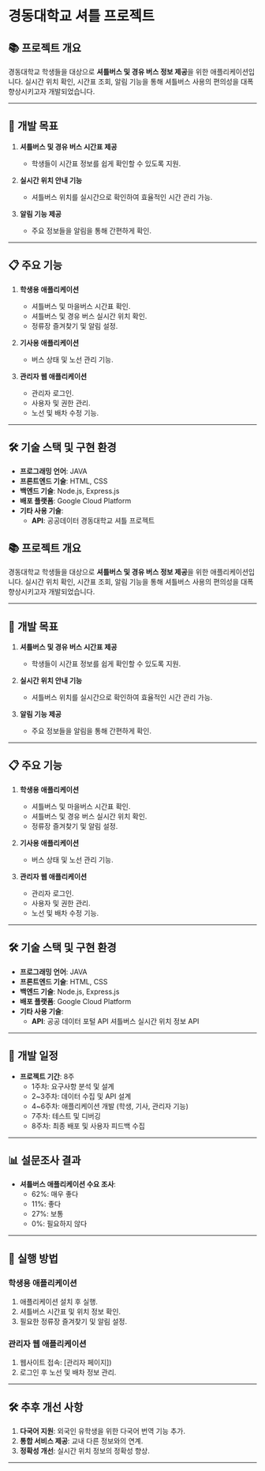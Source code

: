 # 경동대학교 셔틀 프로젝트

## 📚 프로젝트 개요
경동대학교 학생들을 대상으로 **셔틀버스 및 경유 버스 정보 제공**을 위한 애플리케이션입니다. 실시간 위치 확인, 시간표 조회, 알림 기능을 통해 셔틀버스 사용의 편의성을 대폭 향상시키고자 개발되었습니다.

---

## 🎯 개발 목표
1. **셔틀버스 및 경유 버스 시간표 제공**  
   - 학생들이 시간표 정보를 쉽게 확인할 수 있도록 지원.

2. **실시간 위치 안내 기능**  
   - 셔틀버스 위치를 실시간으로 확인하여 효율적인 시간 관리 가능.

3. **알림 기능 제공**  
   - 주요 정보들을 알림을 통해 간편하게 확인.

---

## 📋 주요 기능
1. **학생용 애플리케이션**
   - 셔틀버스 및 마을버스 시간표 확인.
   - 셔틀버스 및 경유 버스 실시간 위치 확인.
   - 정류장 즐겨찾기 및 알림 설정.

2. **기사용 애플리케이션**
   - 버스 상태 및 노선 관리 기능.

3. **관리자 웹 애플리케이션**
   - 관리자 로그인.
   - 사용자 및 권한 관리.
   - 노선 및 배차 수정 기능.

---

## 🛠️ 기술 스택 및 구현 환경
- **프로그래밍 언어**: JAVA
- **프론트엔드 기술**: HTML, CSS
- **백엔드 기술**: Node.js, Express.js
- **배포 플랫폼**: Google Cloud Platform
- **기타 사용 기술**:
  - **API**: 공공데이터 경동대학교 셔틀 프로젝트

## 📚 프로젝트 개요
경동대학교 학생들을 대상으로 **셔틀버스 및 경유 버스 정보 제공**을 위한 애플리케이션입니다. 실시간 위치 확인, 시간표 조회, 알림 기능을 통해 셔틀버스 사용의 편의성을 대폭 향상시키고자 개발되었습니다.

---

## 🎯 개발 목표
1. **셔틀버스 및 경유 버스 시간표 제공**  
   - 학생들이 시간표 정보를 쉽게 확인할 수 있도록 지원.

2. **실시간 위치 안내 기능**  
   - 셔틀버스 위치를 실시간으로 확인하여 효율적인 시간 관리 가능.

3. **알림 기능 제공**  
   - 주요 정보들을 알림을 통해 간편하게 확인.

---

## 📋 주요 기능
1. **학생용 애플리케이션**
   - 셔틀버스 및 마을버스 시간표 확인.
   - 셔틀버스 및 경유 버스 실시간 위치 확인.
   - 정류장 즐겨찾기 및 알림 설정.

2. **기사용 애플리케이션**
   - 버스 상태 및 노선 관리 기능.

3. **관리자 웹 애플리케이션**
   - 관리자 로그인.
   - 사용자 및 권한 관리.
   - 노선 및 배차 수정 기능.

---

## 🛠️ 기술 스택 및 구현 환경
- **프로그래밍 언어**: JAVA
- **프론트엔드 기술**: HTML, CSS
- **백엔드 기술**: Node.js, Express.js
- **배포 플랫폼**: Google Cloud Platform
- **기타 사용 기술**:
  - **API**: 공공 데이터 포털 API
             셔틀버스 실시간 위치 정보 API

---

## 📅 개발 일정
- **프로젝트 기간**: 8주
  - 1주차: 요구사항 분석 및 설계
  - 2~3주차: 데이터 수집 및 API 설계
  - 4~6주차: 애플리케이션 개발 (학생, 기사, 관리자 기능)
  - 7주차: 테스트 및 디버깅
  - 8주차: 최종 배포 및 사용자 피드백 수집

---

## 📊 설문조사 결과
- **셔틀버스 애플리케이션 수요 조사**:
  - 62%: 매우 좋다
  - 11%: 좋다
  - 27%: 보통
  - 0%: 필요하지 않다

---

## 🚀 실행 방법
### 학생용 애플리케이션
1. 애플리케이션 설치 후 실행.
2. 셔틀버스 시간표 및 위치 정보 확인.
3. 필요한 정류장 즐겨찾기 및 알림 설정.

### 관리자 웹 애플리케이션
1. 웹사이트 접속: [관리자 페이지])
2. 로그인 후 노선 및 배차 정보 관리.

---

## 🛠️ 추후 개선 사항
1. **다국어 지원**: 외국인 유학생을 위한 다국어 번역 기능 추가.
2. **통합 서비스 제공**: 교내 다른 정보와의 연계.
3. **정확성 개선**: 실시간 위치 정보의 정확성 향상.

---
